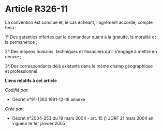 # Article R326-11

La convention est conclue et, le cas échéant, l'agrément accordé, compte tenu :

1° Des garanties offertes par le demandeur quant à la gratuité, la moralité et la permanence ;

2° Des moyens humains, techniques et financiers qu'il s'engage à mettre en oeuvre ;

3° Des correspondants déjà existants dans le même champ géographique et professionnel.

**Liens relatifs à cet article**

_Codifié par_:

  - Décret n°91-1263 1991-12-16 annexe

_Créé par_:

  - Décret n°2004-253 du 19 mars 2004 - art. 15 () JORF 21 mars 2004 en vigueur le 1er janvier 2005
